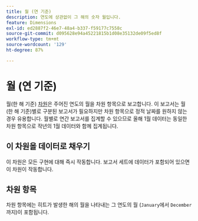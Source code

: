 ```yaml
---
title: 월 (연 기준)
description: 연도에 상관없이 그 해의 숫자 월입니다.
feature: Dimensions
exl-id: ed2887f2-46e7-48a4-b337-f59177c7558c
source-git-commit: d095628e94a45221815b1d08e35132de09f5ed8f
workflow-type: tm+mt
source-wordcount: '129'
ht-degree: 87%

---
```


# 월 (연 기준)

월(한 해 기준) [차원](overview.md)은 주어진 연도의 월을 차원 항목으로 보고합니다. 이 보고서는 월 (한 해 기준)별로 구분된 보고서가 필요하지만 차원 항목으로 정적 날짜를 원하지 않는 경우 유용합니다. 월별로 연간 보고서를 집계할 수 있으므로 올해 1월 데이터는 동일한 차원 항목으로 작년의 1월 데이터와 함께 집계됩니다.

## 이 차원을 데이터로 채우기

이 차원은 모든 구현에 대해 즉시 작동합니다. 보고서 세트에 데이터가 포함되어 있으면 이 차원이 작동합니다.

## 차원 항목

차원 항목에는 히트가 발생한 해의 월을 나타내는 그 연도의 월 (`January`에서 `December`까지)이 포함됩니다.

